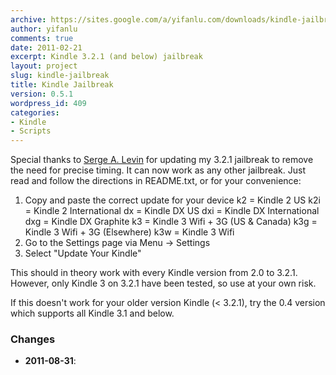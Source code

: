 ```yaml
---
archive: https://sites.google.com/a/yifanlu.com/downloads/kindle-jailbreak.zip
author: yifanlu
comments: true
date: 2011-02-21
excerpt: Kindle 3.2.1 (and below) jailbreak
layout: project
slug: kindle-jailbreak
title: Kindle Jailbreak
version: 0.5.1
wordpress_id: 409
categories:
- Kindle
- Scripts
---
```


Special thanks to [Serge A. Levin](http://www.mobileread.com/forums/showpost.php?p=1725629&postcount=151) for updating my 3.2.1 jailbreak to remove the need for precise timing. It can now work as any other jailbreak. Just read and follow the directions in README.txt, or for your convenience:

1) Copy and paste the correct update for your device
k2 = Kindle 2 US
k2i = Kindle 2 International
dx = Kindle DX US
dxi = Kindle DX International
dxg = Kindle DX Graphite
k3 = Kindle 3 Wifi + 3G (US & Canada)
k3g = Kindle 3 Wifi + 3G (Elsewhere)
k3w = Kindle 3 Wifi
2) Go to the Settings page via Menu -> Settings
3) Select "Update Your Kindle"

This should in theory work with every Kindle version from 2.0 to 3.2.1. However, only Kindle 3 on 3.2.1 have been tested, so use at your own risk.

If this doesn't work for your older version Kindle (< 3.2.1), try the 0.4 version which supports all Kindle 3.1 and below.

### Changes

* **2011-08-31**: 

